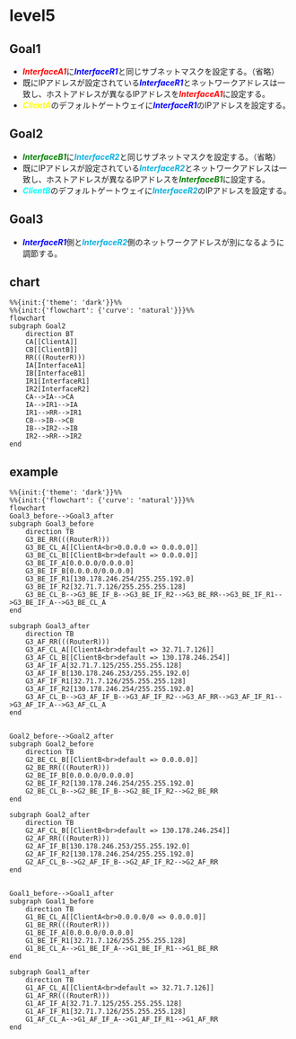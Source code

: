 # level5

## Goal1
* <font color="red">***InterfaceA1***</font>に<font color="blue">***InterfaceR1***</font>と同じサブネットマスクを設定する。（省略）
* 既にIPアドレスが設定されている<font color="blue">***InterfaceR1***</font>とネットワークアドレスは一致し、ホストアドレスが異なるIPアドレスを<font color="red">***InterfaceA1***</font>に設定する。
* <font color="yellow">***ClientA***</font>のデフォルトゲートウェイに<font color="blue">***InterfaceR1***</font>のIPアドレスを設定する。

## Goal2
* <font color="green">***InterfaceB1***</font>に<font color="skayblue">***InterfaceR2***</font>と同じサブネットマスクを設定する。（省略）
* 既にIPアドレスが設定されている<font color="skayblue">***InterfaceR2***</font>とネットワークアドレスは一致し、ホストアドレスが異なるIPアドレスを<font color="green">***InterfaceB1***</font>に設定する。
* <font color="cyan">***ClientB***</font>のデフォルトゲートウェイに<font color="skayblue">***InterfaceR2***</font>のIPアドレスを設定する。

## Goal3
* <font color="blue">***InterfaceR1***</font>側と<font color="skayblue">***InterfaceR2***</font>側のネットワークアドレスが別になるように調節する。

## chart
```mermaid
%%{init:{'theme': 'dark'}}%%
%%{init:{'flowchart': {'curve': 'natural'}}}%%
flowchart
subgraph Goal2
    direction BT
    CA[[ClientA]]
    CB[[ClientB]]
    RR(((RouterR)))
    IA[InterfaceA1]
    IB[InterfaceB1]
    IR1[InterfaceR1]
    IR2[InterfaceR2]
    CA-->IA-->CA
    IA-->IR1-->IA
    IR1-->RR-->IR1
    CB-->IB-->CB
    IB-->IR2-->IB
    IR2-->RR-->IR2
end
```
## example
```mermaid
%%{init:{'theme': 'dark'}}%%
%%{init:{'flowchart': {'curve': 'natural'}}}%%
flowchart
Goal3_before-->Goal3_after
subgraph Goal3_before
    direction TB
    G3_BE_RR(((RouterR)))
    G3_BE_CL_A[[ClientA<br>0.0.0.0 => 0.0.0.0]]
    G3_BE_CL_B[[ClientB<br>default => 0.0.0.0]]
    G3_BE_IF_A[0.0.0.0/0.0.0.0]
    G3_BE_IF_B[0.0.0.0/0.0.0.0]
    G3_BE_IF_R1[130.178.246.254/255.255.192.0]
    G3_BE_IF_R2[32.71.7.126/255.255.255.128]
    G3_BE_CL_B-->G3_BE_IF_B-->G3_BE_IF_R2-->G3_BE_RR-->G3_BE_IF_R1-->G3_BE_IF_A-->G3_BE_CL_A
end

subgraph Goal3_after
    direction TB
    G3_AF_RR(((RouterR)))
    G3_AF_CL_A[[ClientA<br>default => 32.71.7.126]]
    G3_AF_CL_B[[ClientB<br>default => 130.178.246.254]]
    G3_AF_IF_A[32.71.7.125/255.255.255.128]
    G3_AF_IF_B[130.178.246.253/255.255.192.0]
    G3_AF_IF_R1[32.71.7.126/255.255.255.128]
    G3_AF_IF_R2[130.178.246.254/255.255.192.0]
    G3_AF_CL_B-->G3_AF_IF_B-->G3_AF_IF_R2-->G3_AF_RR-->G3_AF_IF_R1-->G3_AF_IF_A-->G3_AF_CL_A
end


Goal2_before-->Goal2_after
subgraph Goal2_before
    direction TB
    G2_BE_CL_B[[ClientB<br>default => 0.0.0.0]]
    G2_BE_RR(((RouterR)))
    G2_BE_IF_B[0.0.0.0/0.0.0.0]
    G2_BE_IF_R2[130.178.246.254/255.255.192.0]
    G2_BE_CL_B-->G2_BE_IF_B-->G2_BE_IF_R2-->G2_BE_RR
end

subgraph Goal2_after
    direction TB
    G2_AF_CL_B[[ClientB<br>default => 130.178.246.254]]
    G2_AF_RR(((RouterR)))
    G2_AF_IF_B[130.178.246.253/255.255.192.0]
    G2_AF_IF_R2[130.178.246.254/255.255.192.0]
    G2_AF_CL_B-->G2_AF_IF_B-->G2_AF_IF_R2-->G2_AF_RR
end


Goal1_before-->Goal1_after
subgraph Goal1_before
    direction TB
    G1_BE_CL_A[[ClientA<br>0.0.0.0/0 => 0.0.0.0]]
    G1_BE_RR(((RouterR)))
    G1_BE_IF_A[0.0.0.0/0.0.0.0]
    G1_BE_IF_R1[32.71.7.126/255.255.255.128]
    G1_BE_CL_A-->G1_BE_IF_A-->G1_BE_IF_R1-->G1_BE_RR
end

subgraph Goal1_after
    direction TB
    G1_AF_CL_A[[ClientA<br>default => 32.71.7.126]]
    G1_AF_RR(((RouterR)))
    G1_AF_IF_A[32.71.7.125/255.255.255.128]
    G1_AF_IF_R1[32.71.7.126/255.255.255.128]
    G1_AF_CL_A-->G1_AF_IF_A-->G1_AF_IF_R1-->G1_AF_RR
end
```
